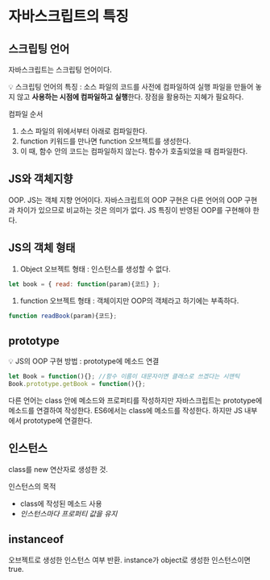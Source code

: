 # 자바스크립트의 특징

## 스크립팅 언어

자바스크립트는 스크립팅 언어이다.

💡 스크립팅 언어의 특징 : 소스 파일의 코드를 사전에 컴파일하여 실행 파일을 만들어 놓지 않고 **사용하는 시점에 컴파일하고 실행**한다. 장점을 활용하는 지혜가 필요하다.

컴파일 순서

1. 소스 파일의 위에서부터 아래로 컴파일한다.
2. function 키워드를 만나면 function 오브젝트를 생성한다.
3. 이 때, 함수 안의 코드는 컴파일하지 않는다. 함수가 호출되었을 때 컴파일한다.

## JS와 객체지향

OOP. JS는 객체 지향 언어이다. 자바스크립트의 OOP 구현은 다른 언어의 OOP 구현과 차이가 있으므로 비교하는 것은 의미가 없다. JS 특징이 반영된 OOP를 구현해야 한다.

## JS의 객체 형태

1. Object 오브젝트 형태 : 인스턴스를 생성할 수 없다.

```jsx
let book = { read: function(param){코드} };
```

1. function 오브젝트 형태 : 객체이지만 OOP의 객체라고 하기에는 부족하다.

```jsx
function readBook(param){코드};
```

## prototype

<aside>
💡 JS의 OOP 구현 방법 : prototype에 메소드 연결

</aside>

```jsx
let Book = function(){}; //함수 이름이 대문자이면 클래스로 쓰겠다는 시맨틱
Book.prototype.getBook = function(){};
```

다른 언어는 class 안에 메소드와 프로퍼티를 작성하지만 자바스크립트는 prototype에 메소드를 연결하여 작성한다. ES6에서는 class에 메소드를 작성한다. 하지만 JS 내부에서 prototype에 연결한다.

## 인스턴스

class를 new 연산자로 생성한 것.

인스턴스의 목적

- class에 작성된 메소드 사용
- *인스턴스마다 프로퍼티 값을 유지*

## instanceof

오브젝트로 생성한 인스턴스 여부 반환. instance가 object로 생성한 인스턴스이면 true.
